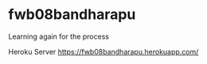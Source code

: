 # fwb08bandharapu
Learning again for the process

Heroku Server <https://fwb08bandharapu.herokuapp.com/>